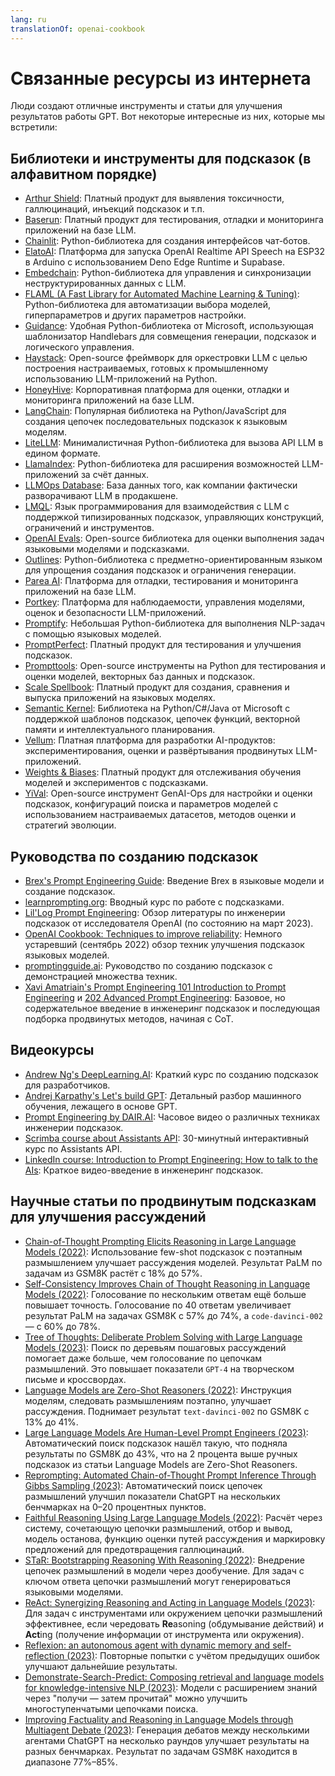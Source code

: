 ```yaml
---
lang: ru
translationOf: openai-cookbook
---
```


# Связанные ресурсы из интернета

Люди создают отличные инструменты и статьи для улучшения результатов работы GPT. Вот некоторые интересные из них, которые мы встретили:

## Библиотеки и инструменты для подсказок (в алфавитном порядке)

- [Arthur Shield](https://www.arthur.ai/get-started): Платный продукт для выявления токсичности, галлюцинаций, инъекций подсказок и т.п.
- [Baserun](https://baserun.ai/): Платный продукт для тестирования, отладки и мониторинга приложений на базе LLM.
- [Chainlit](https://docs.chainlit.io/overview): Python-библиотека для создания интерфейсов чат-ботов.
- [ElatoAI](https://github.com/akdeb/ElatoAI): Платформа для запуска OpenAI Realtime API Speech на ESP32 в Arduino с использованием Deno Edge Runtime и Supabase.
- [Embedchain](https://github.com/embedchain/embedchain): Python-библиотека для управления и синхронизации неструктурированных данных с LLM.
- [FLAML (A Fast Library for Automated Machine Learning & Tuning)](https://microsoft.github.io/FLAML/docs/Getting-Started/): Python-библиотека для автоматизации выбора моделей, гиперпараметров и других параметров настройки.
- [Guidance](https://github.com/microsoft/guidance): Удобная Python-библиотека от Microsoft, использующая шаблонизатор Handlebars для совмещения генерации, подсказок и логического управления.
- [Haystack](https://github.com/deepset-ai/haystack): Open-source фреймворк для оркестровки LLM с целью построения настраиваемых, готовых к промышленному использованию LLM-приложений на Python.
- [HoneyHive](https://honeyhive.ai): Корпоративная платформа для оценки, отладки и мониторинга приложений на базе LLM.
- [LangChain](https://github.com/hwchase17/langchain): Популярная библиотека на Python/JavaScript для создания цепочек последовательных подсказок к языковым моделям.
- [LiteLLM](https://github.com/BerriAI/litellm): Минималистичная Python-библиотека для вызова API LLM в едином формате.
- [LlamaIndex](https://github.com/jerryjliu/llama_index): Python-библиотека для расширения возможностей LLM-приложений за счёт данных.
- [LLMOps Database](https://www.reddit.com/r/LocalLLaMA/comments/1h4u7au/a_nobs_database_of_how_companies_actually_deploy/): База данных того, как компании фактически разворачивают LLM в продакшене.
- [LMQL](https://lmql.ai): Язык программирования для взаимодействия с LLM с поддержкой типизированных подсказок, управляющих конструкций, ограничений и инструментов.
- [OpenAI Evals](https://github.com/openai/evals): Open-source библиотека для оценки выполнения задач языковыми моделями и подсказками.
- [Outlines](https://github.com/normal-computing/outlines): Python-библиотека с предметно-ориентированным языком для упрощения создания подсказок и ограничения генерации.
- [Parea AI](https://www.parea.ai): Платформа для отладки, тестирования и мониторинга приложений на базе LLM.
- [Portkey](https://portkey.ai/): Платформа для наблюдаемости, управления моделями, оценок и безопасности LLM-приложений.
- [Promptify](https://github.com/promptslab/Promptify): Небольшая Python-библиотека для выполнения NLP-задач с помощью языковых моделей.
- [PromptPerfect](https://promptperfect.jina.ai/prompts): Платный продукт для тестирования и улучшения подсказок.
- [Prompttools](https://github.com/hegelai/prompttools): Open-source инструменты на Python для тестирования и оценки моделей, векторных баз данных и подсказок.
- [Scale Spellbook](https://scale.com/spellbook): Платный продукт для создания, сравнения и выпуска приложений на языковых моделях.
- [Semantic Kernel](https://github.com/microsoft/semantic-kernel): Библиотека на Python/C#/Java от Microsoft с поддержкой шаблонов подсказок, цепочек функций, векторной памяти и интеллектуального планирования.
- [Vellum](https://www.vellum.ai/): Платная платформа для разработки AI-продуктов: экспериментирования, оценки и развёртывания продвинутых LLM-приложений.
- [Weights & Biases](https://wandb.ai/site/solutions/llmops): Платный продукт для отслеживания обучения моделей и экспериментов с подсказками.
- [YiVal](https://github.com/YiVal/YiVal): Open-source инструмент GenAI-Ops для настройки и оценки подсказок, конфигураций поиска и параметров моделей с использованием настраиваемых датасетов, методов оценки и стратегий эволюции.

## Руководства по созданию подсказок

- [Brex's Prompt Engineering Guide](https://github.com/brexhq/prompt-engineering): Введение Brex в языковые модели и создание подсказок.
- [learnprompting.org](https://learnprompting.org/): Вводный курс по работе с подсказками.
- [Lil'Log Prompt Engineering](https://lilianweng.github.io/posts/2023-03-15-prompt-engineering/): Обзор литературы по инженерии подсказок от исследователя OpenAI (по состоянию на март 2023).
- [OpenAI Cookbook: Techniques to improve reliability](https://cookbook.openai.com/articles/techniques_to_improve_reliability): Немного устаревший (сентябрь 2022) обзор техник улучшения подсказок языковых моделей.
- [promptingguide.ai](https://www.promptingguide.ai/): Руководство по созданию подсказок с демонстрацией множества техник.
- [Xavi Amatriain's Prompt Engineering 101 Introduction to Prompt Engineering](https://amatriain.net/blog/PromptEngineering) и [202 Advanced Prompt Engineering](https://amatriain.net/blog/prompt201): Базовое, но содержательное введение в инженеринг подсказок и последующая подборка продвинутых методов, начиная с CoT.

## Видеокурсы

- [Andrew Ng's DeepLearning.AI](https://www.deeplearning.ai/short-courses/chatgpt-prompt-engineering-for-developers/): Краткий курс по созданию подсказок для разработчиков.
- [Andrej Karpathy's Let's build GPT](https://www.youtube.com/watch?v=kCc8FmEb1nY): Детальный разбор машинного обучения, лежащего в основе GPT.
- [Prompt Engineering by DAIR.AI](https://www.youtube.com/watch?v=dOxUroR57xs): Часовое видео о различных техниках инженерии подсказок.
- [Scrimba course about Assistants API](https://scrimba.com/learn/openaiassistants): 30-минутный интерактивный курс по Assistants API.
- [LinkedIn course: Introduction to Prompt Engineering: How to talk to the AIs](https://www.linkedin.com/learning/prompt-engineering-how-to-talk-to-the-ais/talking-to-the-ais?u=0): Краткое видео-введение в инженеринг подсказок.

## Научные статьи по продвинутым подсказкам для улучшения рассуждений

- [Chain-of-Thought Prompting Elicits Reasoning in Large Language Models (2022)](https://arxiv.org/abs/2201.11903): Использование few-shot подсказок с поэтапным размышлением улучшает рассуждения моделей. Результат PaLM по задачам из GSM8K растёт с 18% до 57%.
- [Self-Consistency Improves Chain of Thought Reasoning in Language Models (2022)](https://arxiv.org/abs/2203.11171): Голосование по нескольким ответам ещё больше повышает точность. Голосование по 40 ответам увеличивает результат PaLM на задачах GSM8K с 57% до 74%, а `code-davinci-002` — с 60% до 78%.
- [Tree of Thoughts: Deliberate Problem Solving with Large Language Models (2023)](https://arxiv.org/abs/2305.10601): Поиск по деревьям пошаговых рассуждений помогает даже больше, чем голосование по цепочкам размышлений. Это повышает показатели `GPT-4` на творческом письме и кроссвордах.
- [Language Models are Zero-Shot Reasoners (2022)](https://arxiv.org/abs/2205.11916): Инструкция моделям, следовать размышлениям поэтапно, улучшает рассуждения. Поднимает результат `text-davinci-002` по GSM8K с 13% до 41%.
- [Large Language Models Are Human-Level Prompt Engineers (2023)](https://arxiv.org/abs/2211.01910): Автоматический поиск подсказок нашёл такую, что подняла результаты по GSM8K до 43%, что на 2 процента выше ручных подсказок из статьи Language Models are Zero-Shot Reasoners.
- [Reprompting: Automated Chain-of-Thought Prompt Inference Through Gibbs Sampling (2023)](https://arxiv.org/abs/2305.09993): Автоматический поиск цепочек размышлений улучшил показатели ChatGPT на нескольких бенчмарках на 0–20 процентных пунктов.
- [Faithful Reasoning Using Large Language Models (2022)](https://arxiv.org/abs/2208.14271): Расчёт через систему, сочетающую цепочки размышлений, отбор и вывод, модель останова, функцию оценки путей рассуждения и маркировку предложений для предотвращения галлюцинаций.
- [STaR: Bootstrapping Reasoning With Reasoning (2022)](https://arxiv.org/abs/2203.14465): Внедрение цепочек размышлений в модели через дообучение. Для задач с ключом ответа цепочки размышлений могут генерироваться языковыми моделями.
- [ReAct: Synergizing Reasoning and Acting in Language Models (2023)](https://arxiv.org/abs/2210.03629): Для задач с инструментами или окружением цепочки размышлений эффективнее, если чередовать **Re**asoning (обдумывание действий) и **Act**ing (получение информации от инструмента или окружения).
- [Reflexion: an autonomous agent with dynamic memory and self-reflection (2023)](https://arxiv.org/abs/2303.11366): Повторные попытки с учётом предыдущих ошибок улучшают дальнейшие результаты.
- [Demonstrate-Search-Predict: Composing retrieval and language models for knowledge-intensive NLP (2023)](https://arxiv.org/abs/2212.14024): Модели с расширением знаний через "получи — затем прочитай" можно улучшить многоступенчатыми цепочками поиска.
- [Improving Factuality and Reasoning in Language Models through Multiagent Debate (2023)](https://arxiv.org/abs/2305.14325): Генерация дебатов между несколькими агентами ChatGPT на несколько раундов улучшает результаты на разных бенчмарках. Результат по задачам GSM8K находится в диапазоне 77%–85%.